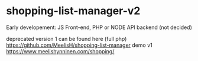 # shopping-list-manager-v2

Early developement: JS Front-end, PHP or NODE API backend (not decided)

deprecated version 1 can be found here (full php) https://github.com/MeelisH/shopping-list-manager demo v1 https://www.meelishynninen.com/shopping/
